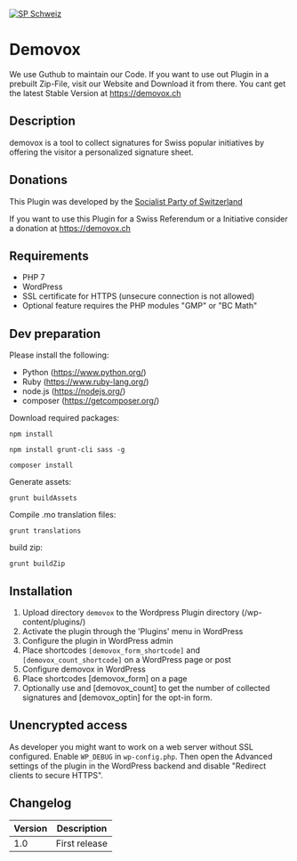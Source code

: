 [![SP Schweiz](https://www.sp-ps.ch/sites/all/themes/sp_ps/logo.png)](http://sp-ps.ch)
# Demovox

We use Guthub to maintain our Code. If you want to use out Plugin in a prebuilt Zip-File, visit our Website and Download it from there.
You cant get the latest Stable Version at https://demovox.ch

## Description

demovox is a tool to collect signatures for Swiss popular initiatives by offering the visitor a personalized signature sheet.

## Donations

This Plugin was developed by the [Socialist Party of Switzerland](https://www.sp-ps.ch)

If you want to use this Plugin for a Swiss Referendum or a Initiative consider a donation at https://demovox.ch


## Requirements
* PHP 7
* WordPress
* SSL certificate for HTTPS (unsecure connection is not allowed)
* Optional feature requires the PHP modules "GMP" or "BC Math"

## Dev preparation

Please install the following:
* Python (https://www.python.org/)
* Ruby (https://www.ruby-lang.org/)
* node.js (https://nodejs.org/)
* composer (https://getcomposer.org/)

Download required packages:

`npm install`

`npm install grunt-cli sass -g`

`composer install`

Generate assets:

`grunt buildAssets`

Compile .mo translation files:

`grunt translations`

build zip:

`grunt buildZip`

## Installation

1. Upload directory `demovox` to the Wordpress Plugin directory (/wp-content/plugins/)
2. Activate the plugin through the 'Plugins' menu in WordPress
3. Configure the plugin in WordPress admin
4. Place shortcodes `[demovox_form_shortcode]` and `[demovox_count_shortcode]` on a WordPress page or post
3. Configure demovox in WordPress
4. Place shortcodes [demovox_form] on a page
5. Optionally use and [demovox_count] to get the number of collected signatures and [demovox_optin] for the opt-in form.

## Unencrypted access

As developer you might want to work on a web server without SSL configured. Enable `WP_DEBUG` in `wp-config.php`. Then
open the Advanced settings of the plugin in the WordPress backend and disable "Redirect clients to secure HTTPS".

## Changelog

| Version | Description |
| ------- | ----------- |
| 1.0 | First release |

